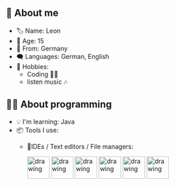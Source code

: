 

## 🌵 About me
- 🏷️ Name: Leon
- 🌿 Age: 15
- 📍  From: Germany
- 🗨  Languages: German, English
- 💙 Hobbies: 
  - Coding 👨‍💻
  - listen music 🎶
  
## 👨‍💻 About programming
- 💡 I'm learning: Java
- 📦 Tools I use:
  - 📝IDEs / Text editors / File managers:
    <p alignment = "center">
      <img src="https://www.jetbrains.com" alt="drawing" width="50"/>  
      <img src="https://www.python.org" alt="drawing" width="50"/>
      <img src="https://maven.apache.org" alt="drawing" width="50"/>
      <img src="/assets/vscode-original.svg" alt="drawing" width="50"/>
      <img src="/assets/sublime-text.svg" alt="drawing" width="50"/>
      <img src="/assets/filezilla-plain.svg" alt="drawing" width="50"/>
      
    </p>
